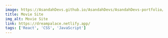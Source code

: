```yaml
---
image: https://AsandahDevs.github.io/AsandahDevs/AsandahDevs-portfolio/src/assets/images/movie_site_preview.png
title: Movie Site
img_alt: Movie Site
link: https://dreampalace.netlify.app/
tags: ['React', 'CSS', 'JavaScript']
---
```

